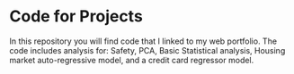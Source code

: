 # Code for Projects


In this repository you will find code that I linked to my web portfolio. The code includes analysis for: Safety, PCA, Basic Statistical analysis, Housing market auto-regressive model, and a credit card regressor model. 




